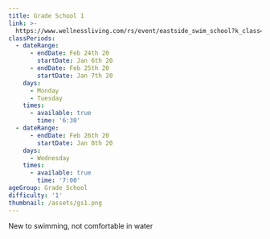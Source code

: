 ```yaml
---
title: Grade School 1
link: >-
  https://www.wellnessliving.com/rs/event/eastside_swim_school?k_class=136800&k_class_tab=10910
classPeriods:
  - dateRange:
      - endDate: Feb 24th 20
        startDate: Jan 6th 20
      - endDate: Feb 25th 20
        startDate: Jan 7th 20
    days:
      - Monday
      - Tuesday
    times:
      - available: true
        time: '6:30'
  - dateRange:
      - endDate: Feb 26th 20
        startDate: Jan 8th 20
    days:
      - Wednesday
    times:
      - available: true
        time: '7:00'
ageGroup: Grade School
difficulty: '1'
thumbnail: /assets/gs1.png
---
```

New to swimming, not comfortable in water
